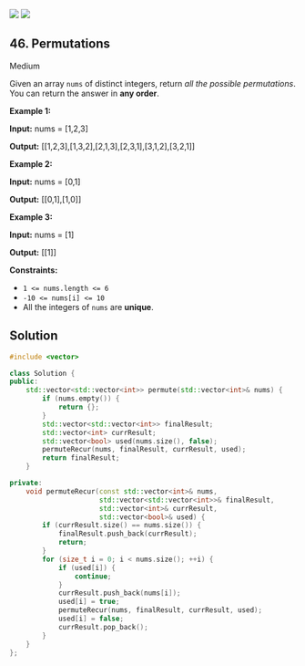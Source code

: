 [![](https://img.shields.io/github/stars/javadev/LeetCode-in-All?label=Stars&style=flat-square)](https://github.com/javadev/LeetCode-in-All)
[![](https://img.shields.io/github/forks/javadev/LeetCode-in-All?label=Fork%20me%20on%20GitHub%20&style=flat-square)](https://github.com/javadev/LeetCode-in-All/fork)

## 46\. Permutations

Medium

Given an array `nums` of distinct integers, return _all the possible permutations_. You can return the answer in **any order**.

**Example 1:**

**Input:** nums = [1,2,3]

**Output:** [[1,2,3],[1,3,2],[2,1,3],[2,3,1],[3,1,2],[3,2,1]] 

**Example 2:**

**Input:** nums = [0,1]

**Output:** [[0,1],[1,0]] 

**Example 3:**

**Input:** nums = [1]

**Output:** [[1]] 

**Constraints:**

*   `1 <= nums.length <= 6`
*   `-10 <= nums[i] <= 10`
*   All the integers of `nums` are **unique**.



## Solution

```cpp
#include <vector>

class Solution {
public:
    std::vector<std::vector<int>> permute(std::vector<int>& nums) {
        if (nums.empty()) {
            return {};
        }
        std::vector<std::vector<int>> finalResult;
        std::vector<int> currResult;
        std::vector<bool> used(nums.size(), false);
        permuteRecur(nums, finalResult, currResult, used);
        return finalResult;
    }

private:
    void permuteRecur(const std::vector<int>& nums, 
                      std::vector<std::vector<int>>& finalResult, 
                      std::vector<int>& currResult, 
                      std::vector<bool>& used) {
        if (currResult.size() == nums.size()) {
            finalResult.push_back(currResult);
            return;
        }
        for (size_t i = 0; i < nums.size(); ++i) {
            if (used[i]) {
                continue;
            }
            currResult.push_back(nums[i]);
            used[i] = true;
            permuteRecur(nums, finalResult, currResult, used);
            used[i] = false;
            currResult.pop_back();
        }
    }
};
```